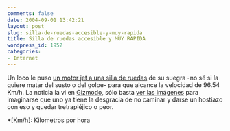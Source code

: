 ```yaml
---
comments: false
date: 2004-09-01 13:42:21
layout: post
slug: silla-de-ruedas-accesible-y-muy-rapida
title: Silla de ruedas accesible y MUY RAPIDA
wordpress_id: 1952
categories:
- Internet
---
```


Un loco le puso [un motor jet a una silla de ruedas](http://www.gizmodo.com/archives/jetpowered-wheelchair-020502.php) de su suegra -no sé si la quiere matar del susto o del golpe- para que alcance la velocidad de 96.54 Km/h. La noticia la vi en [Gizmodo](http://www.gizmodo.com), sólo basta [ver las imágenes](http://news.bbc.co.uk/2/hi/uk_news/england/lincolnshire/3611660.stm) para imaginarse que uno ya tiene la desgracia de no caminar y darse un hostiazo con eso y quedar tretrapléjico o peor.




 
  *[Km/h]: Kilometros por hora
